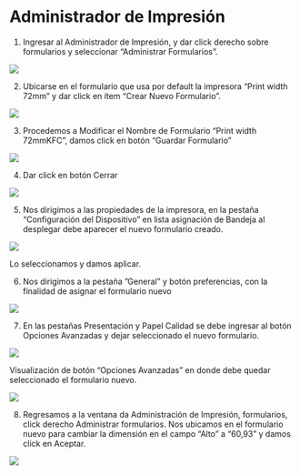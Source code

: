 # Administrador de Impresión

1. Ingresar al Administrador de Impresión, y dar click derecho sobre formularios y seleccionar “Administrar Formularios”.

![](1.png)


2. Ubicarse en el formulario que usa por default la impresora “Print width 72mm” y dar click en ítem “Crear Nuevo Formulario”.


![](2.png)


3. Procedemos a Modificar el Nombre de Formulario “Print width 72mmKFC”, damos click en botón “Guardar Formulario”  


![](3.png)



4. Dar click en botón Cerrar

![](4.png)

5. Nos dirigimos a las propiedades de la impresora, en la pestaña “Configuración del Dispositivo” en lista asignación de Bandeja al desplegar debe aparecer el nuevo formulario creado.


![](5.png)


Lo seleccionamos y damos aplicar.


6. Nos dirigimos a la pestaña ”General” y botón preferencias, con la finalidad de asignar el formulario nuevo
	
![](6.png)

7. En las pestañas Presentación y Papel Calidad se debe ingresar al botón Opciones Avanzadas y dejar seleccionado el nuevo formulario.

![](7.png)


Visualización de botón “Opciones Avanzadas” en donde debe quedar seleccionado el formulario nuevo.

![](8.png)


8. Regresamos a la ventana da Administración de Impresión, formularios, click derecho Administrar formularios. Nos ubicamos en el formulario nuevo para cambiar la dimensión en el campo “Alto” a “60,93” y damos click en Aceptar.


![](9.png)